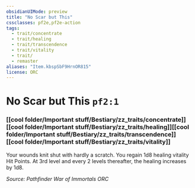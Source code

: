 ```yaml
---
obsidianUIMode: preview
title: "No Scar but This"
cssclasses: pf2e,pf2e-action
tags:
  - trait/concentrate
  - trait/healing
  - trait/transcendence
  - trait/vitality
  - trait/
  - remaster
aliases: "Item.kbspSbF9HrnOR815"
license: ORC
---
```

# No Scar but This `pf2:1`

### [[cool folder/Important stuff/Bestiary/zz_traits/concentrate]][[cool folder/Important stuff/Bestiary/zz_traits/healing]][[cool folder/Important stuff/Bestiary/zz_traits/transcendence]][[cool folder/Important stuff/Bestiary/zz_traits/vitality]]






Your wounds knit shut with hardly a scratch. You regain 1d8 healing vitality Hit Points. At 3rd level and every 2 levels thereafter, the healing increases by 1d8.

*Source: Pathfinder War of Immortals*
*ORC*